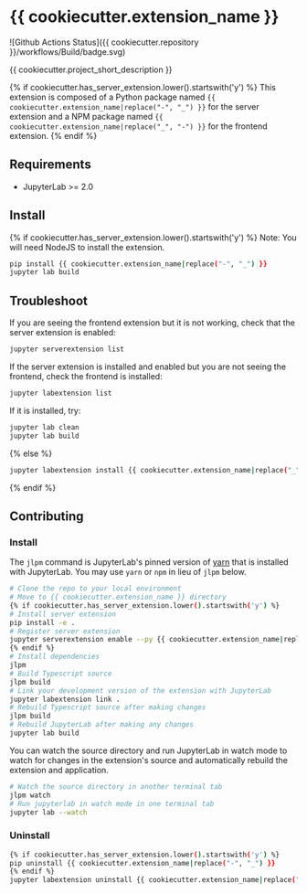 # {{ cookiecutter.extension_name }}

![Github Actions Status]({{ cookiecutter.repository }}/workflows/Build/badge.svg)

{{ cookiecutter.project_short_description }}

{% if cookiecutter.has_server_extension.lower().startswith('y') %}
This extension is composed of a Python package named `{{ cookiecutter.extension_name|replace("-", "_") }}`
for the server extension and a NPM package named `{{ cookiecutter.extension_name|replace("_", "-") }}`
for the frontend extension.
{% endif %}

## Requirements

* JupyterLab >= 2.0

## Install
{% if cookiecutter.has_server_extension.lower().startswith('y') %}
Note: You will need NodeJS to install the extension.

```bash
pip install {{ cookiecutter.extension_name|replace("-", "_") }}
jupyter lab build
```

## Troubleshoot

If you are seeing the frontend extension but it is not working, check
that the server extension is enabled:

```bash
jupyter serverextension list
```

If the server extension is installed and enabled but you are not seeing
the frontend, check the frontend is installed:

```bash
jupyter labextension list
```

If it is installed, try:

```bash
jupyter lab clean
jupyter lab build
```
{% else %}
```bash
jupyter labextension install {{ cookiecutter.extension_name|replace("_", "-") }}
```
{% endif %}
## Contributing

### Install

The `jlpm` command is JupyterLab's pinned version of
[yarn](https://yarnpkg.com/) that is installed with JupyterLab. You may use
`yarn` or `npm` in lieu of `jlpm` below.

```bash
# Clone the repo to your local environment
# Move to {{ cookiecutter.extension_name }} directory
{% if cookiecutter.has_server_extension.lower().startswith('y') %}
# Install server extension
pip install -e .
# Register server extension
jupyter serverextension enable --py {{ cookiecutter.extension_name|replace("-", "_") }}
{% endif %}
# Install dependencies
jlpm
# Build Typescript source
jlpm build
# Link your development version of the extension with JupyterLab
jupyter labextension link .
# Rebuild Typescript source after making changes
jlpm build
# Rebuild JupyterLab after making any changes
jupyter lab build
```

You can watch the source directory and run JupyterLab in watch mode to watch for changes in the extension's source and automatically rebuild the extension and application.

```bash
# Watch the source directory in another terminal tab
jlpm watch
# Run jupyterlab in watch mode in one terminal tab
jupyter lab --watch
```

### Uninstall

```bash
{% if cookiecutter.has_server_extension.lower().startswith('y') %}
pip uninstall {{ cookiecutter.extension_name|replace("-", "_") }}
{% endif %}
jupyter labextension uninstall {{ cookiecutter.extension_name|replace("_", "-") }}
```

